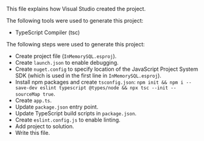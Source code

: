 This file explains how Visual Studio created the project.

The following tools were used to generate this project:
- TypeScript Compiler (tsc)

The following steps were used to generate this project:
- Create project file (`InMemorySQL.esproj`).
- Create `launch.json` to enable debugging.
- Create `nuget.config` to specify location of the JavaScript Project System SDK (which is used in the first line in `InMemorySQL.esproj`).
- Install npm packages and create `tsconfig.json`: `npm init && npm i --save-dev eslint typescript @types/node && npx tsc --init --sourceMap true`.
- Create `app.ts`.
- Update `package.json` entry point.
- Update TypeScript build scripts in `package.json`.
- Create `eslint.config.js` to enable linting.
- Add project to solution.
- Write this file.
